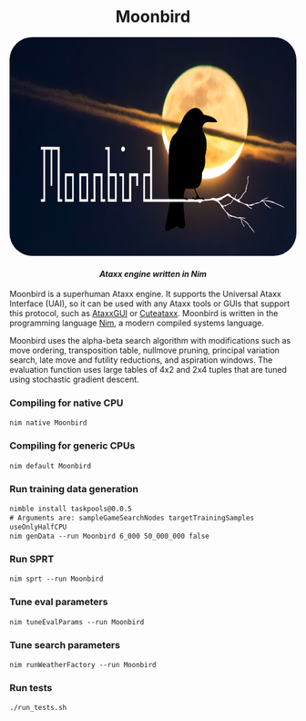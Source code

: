 <div align="center">
<p><h1>Moonbird</h1>
<img src="./res/logo.png" height="384px" width="684px" style="border-radius: 40px;">
<i><h4>Ataxx engine written in Nim</h4></i>
</h1>
</div>

Moonbird is a superhuman Ataxx engine. It supports the Universal Ataxx Interface (UAI), so it can be used with any Ataxx tools or GUIs that support this protocol, such as [AtaxxGUI](https://github.com/tsoj/AtaxxGUI) or [Cuteataxx](https://github.com/kz04px/cuteataxx). Moonbird is written in the programming language [Nim](https://nim-lang.org/), a modern compiled systems language.

Moonbird uses the alpha-beta search algorithm with modifications such as move ordering, transposition table, nullmove pruning, principal variation search, late move and futility reductions, and aspiration windows. The evaluation function uses large tables of 4x2 and 2x4 tuples that are tuned using stochastic gradient descent.

### Compiling for native CPU
```shell
nim native Moonbird
```

### Compiling for generic CPUs
```shell
nim default Moonbird
```

### Run training data generation
```shell
nimble install taskpools@0.0.5
# Arguments are: sampleGameSearchNodes targetTrainingSamples useOnlyHalfCPU
nim genData --run Moonbird 6_000 50_000_000 false
```

### Run SPRT
```shell
nim sprt --run Moonbird
```

### Tune eval parameters
```shell
nim tuneEvalParams --run Moonbird
```

### Tune search parameters
```shell
nim runWeatherFactory --run Moonbird
```

### Run tests
```shell
./run_tests.sh
```
